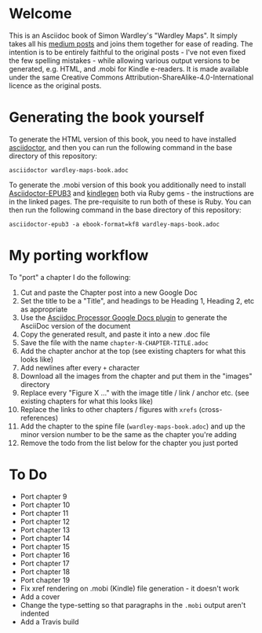 # Welcome
This is an Asciidoc book of Simon Wardley's "Wardley Maps". It simply takes all his [medium posts](https://medium.com/wardleymaps) and joins them together for ease of reading.  The intention is to be entirely faithful to the original posts - I've not even fixed the few spelling mistakes - while allowing various output versions to be generated, e.g. HTML, and .mobi for Kindle e-readers.  It is made available under the same Creative Commons Attribution-ShareAlike-4.0-International licence as the original posts. 

# Generating the book yourself
To generate the HTML version of this book, you need to have installed [asciidoctor](https://asciidoctor.org/docs/user-manual/), and then you can run the following command in the base directory of this repository:

    asciidoctor wardley-maps-book.adoc

To generate the .mobi version of this book you additionally need to install [Asciidoctor-EPUB3](https://asciidoctor.org/docs/asciidoctor-epub3/) and [kindlegen](https://rubygems.org/gems/kindlegen/versions/3.0.3) both via  Ruby gems - the instructions are in the linked pages.  The pre-requisite to run both of these is Ruby. You can then run the following command in the base directory of this repository:

    asciidoctor-epub3 -a ebook-format=kf8 wardley-maps-book.adoc

# My porting workflow
To "port" a chapter I do the following:
1. Cut and paste the Chapter post into a new Google Doc
1. Set the title to be a "Title", and headings to be Heading 1, Heading 2, etc as appropriate 
1. Use the [Asciidoc Processor Google Docs plugin](https://chrome.google.com/webstore/detail/asciidoc-processor/eghlmnhjljbjodpeehjjcgfcjegcfbhk?hl=en) to generate the AsciiDoc version of the document
1. Copy the generated result, and paste it into a new .doc file
1. Save the file with the name ```chapter-N-CHAPTER-TITLE.adoc```
1. Add the chapter anchor at the top (see existing chapters for what this looks like)
1. Add newlines after every ```+``` character
1. Download all the images from the chapter and put them in the "images" directory
1. Replace every "Figure X ..." with the image title / link / anchor etc. (see existing chapters for what this looks like)
1. Replace the links to other chapters / figures with ```xrefs``` (cross-references)
1. Add the chapter to the spine file (```wardley-maps-book.adoc```) and up the minor version number to be the same as the chapter you're adding
1. Remove the todo from the list below for the chapter you just ported

# To Do
* Port chapter 9
* Port chapter 10
* Port chapter 11
* Port chapter 12
* Port chapter 13
* Port chapter 14
* Port chapter 15
* Port chapter 16
* Port chapter 17
* Port chapter 18
* Port chapter 19
* Fix xref rendering on .mobi (Kindle) file generation - it doesn't work
* Add a cover
* Change the type-setting so that paragraphs in the ```.mobi``` output aren't indented
* Add a Travis build
